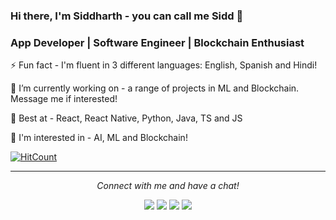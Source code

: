 ### Hi there, I'm Siddharth - you can call me Sidd 👋

### App Developer | Software Engineer | Blockchain Enthusiast

⚡ Fun fact - I'm fluent in 3 different languages: English, Spanish and Hindi!

🔭 I’m currently working on - a range of projects in ML and Blockchain. Message me if interested!

🌱 Best at - React, React Native, Python, Java, TS and JS 

🤔 I'm interested in - AI, ML and Blockchain!

[![HitCount](http://hits.dwyl.com/snotani/snotani.svg)](http://hits.dwyl.com/snotani/snotani)

<hr>
<p align="center">
  <i>Connect with me and have a chat!</i>

  <p align="center">
    <a href="https://twitter.com/siddsiddi" alt="Twitter"><img src="https://raw.githubusercontent.com/jayehernandez/jayehernandez/3f5402efef9a0ae89211a6e04609558e862ca616/readme/twitter-fill.svg"></a>
    <a href="https://www.linkedin.com/in/siddharth-notani/" alt="Linkedin"><img src="https://raw.githubusercontent.com/jayehernandez/jayehernandez/3f5402efef9a0ae89211a6e04609558e862ca616/readme/linkedin-fill.svg"></a>
    <a href="mailto:s.notani@outlook.com" alt="Contact me"><img src="https://raw.githubusercontent.com/jayehernandez/jayehernandez/3f5402efef9a0ae89211a6e04609558e862ca616/readme/mail-fill.svg"></a>
    <a href="https://snotani.com" alt="My site"><img src="https://raw.githubusercontent.com/jayehernandez/jayehernandez/3f5402efef9a0ae89211a6e04609558e862ca616/readme/external-link-line.svg"></a>
  </p>
